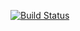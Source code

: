[![Build Status](https://travis-ci.com/ogneyar79/junior.svg?branch=master)](https://travis-ci.com/ogneyar79/junior)
